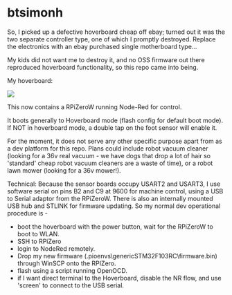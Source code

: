 # btsimonh
So, I picked up a defective hoverboard cheap off ebay; turned out it was the two separate controller type, one of which I promptly destroyed.  Replace the electronics with an ebay purchased single motherboard type...

My kids did not want me to destroy it, and no OSS firmware out there reproduced hoverboard functionality, so this repo came into being.

My hoverboard:

![](https://user-images.githubusercontent.com/3137332/56945320-b9afae00-6b1e-11e9-8610-7d587d70132d.jpg)

This now contains a RPiZeroW running Node-Red for control.

It boots generally to Hoverboard mode (flash config for default boot mode).  If NOT in hoverboard mode, a double tap on the foot sensor will enable it.

For the moment, it does not serve any other specific purpose apart from as a dev platform for this repo.  Plans could include robot vacuum cleaner (looking for a 36v real vacuum - we have dogs that drop a lot of hair so 'standard' cheap robot vacuum cleaners are a waste of time), or a robot lawn mower (looking for a 36v mower!).

Technical: Because the sensor boards occupy USART2 and USART3, I use software serial on pins B2 and C9 at 9600 for machine control, using a USB to Serial adaptor from the RPiZeroW.  There is also an internally mounted USB hub and STLINK for firmware updating.  So my normal dev operational procedure is - 

* boot the hoverboard with the power button, wait for the RPiZeroW to boot to WLAN.
* SSH to RPiZero
* login to NodeRed remotely.
* Drop my new firmware (.pioenvs\genericSTM32F103RC\firmware.bin) through WinSCP onto the RPIZero.
* flash using a script running OpenOCD.
* if I want direct terminal to the Hoverboard, disable the NR flow, and use 'screen' to connect to the USB serial.


